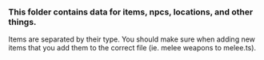 ### This folder contains data for items, npcs, locations, and other things.

Items are separated by their type. You should make sure when adding new items that you add them to the correct file (ie. melee weapons to melee.ts).
